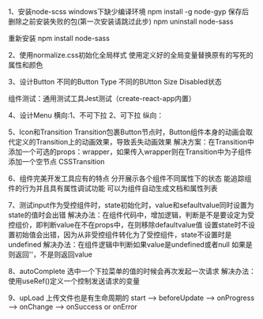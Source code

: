 1、安装node-scss windows下缺少编译环境
    npm install -g node-gyp
    保存后 删除之前安装失败的包(第一次安装请跳过此步)
    npm uninstall node-sass

重新安装
npm install node-sass

2、使用normalize.css初始化全局样式
  使用定义好的全局变量替换原有的写死的属性和颜色

3、设计Button
  不同的Button Type
  不同的BUtton Size
  Disabled状态

  组件测试：通用测试工具Jest测试（create-react-app内置）

4、设计Menu
  横向:1、不可下拉
       2、可下拉
  纵向：

5、Icon和Transition
  Transition包裹Button节点时，Button组件本身的动画会取代定义的Transition上的动画效果，导致丢失动画效果
  解决方案：在Transition中添加一个可选的props：wrapper，如果传入wrapper则在Transition中为子组件添加一个空节点
  CSSTransition

6、组件完美开发工具应有的特点
   分开展示各个组件不同属性下的状态
   能追踪组件的行为并且具有属性调试功能
   可以为组件自动生成文档和属性列表

7、测试input作为受控组件时，state初始化时，value和sefaultvalue同时设置为state的值时会出错
  解决办法：在组件代码中，增加逻辑，判断是不是要设定为受控组价，即判断value在不在props中，在则移除defaultvalue值
  设置state时不设置初始值会出错，因为从非受控组件转化为了受控组件，state不设置时是undefined
  解决办法：在组件逻辑中判断如果value是undefined或者null  如果是则返回''，不是则返回value

8、autoComplete
  选中一个下拉菜单的值的时候会再次发起一次请求
  解决办法：使用useRef()定义一个控制发送请求的变量

9、upLoad
   上传文件也是有生命周期的
   start --> beforeUpdate --> onProgress --> onChange --> onSuccess or onError